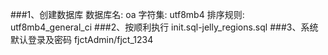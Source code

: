 ###1、创建数据库
数据库名: oa
字符集: utf8mb4
排序规则: utf8mb4_general_ci
###2、按顺利执行 init.sql-jelly_regions.sql
###3、系统默认登录及密码 fjctAdmin/fjct_1234
